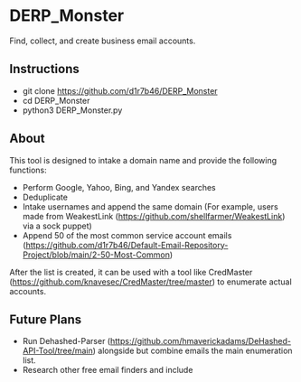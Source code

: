 # DERP_Monster
Find, collect, and create business email accounts.

## Instructions
- git clone https://github.com/d1r7b46/DERP_Monster
- cd DERP_Monster
- python3 DERP_Monster.py

## About
This tool is designed to intake a domain name and provide the following functions:
- Perform Google, Yahoo, Bing, and Yandex searches
- Deduplicate
- Intake usernames and append the same domain (For example, users made from WeakestLink (https://github.com/shellfarmer/WeakestLink) via a sock puppet)
- Append 50 of the most common service account emails (https://github.com/d1r7b46/Default-Email-Repository-Project/blob/main/2-50-Most-Common)

After the list is created, it can be used with a tool like CredMaster (https://github.com/knavesec/CredMaster/tree/master) to enumerate actual accounts.

## Future Plans
- Run Dehashed-Parser (https://github.com/hmaverickadams/DeHashed-API-Tool/tree/main) alongside but combine emails the main enumeration list.
- Research other free email finders and include
